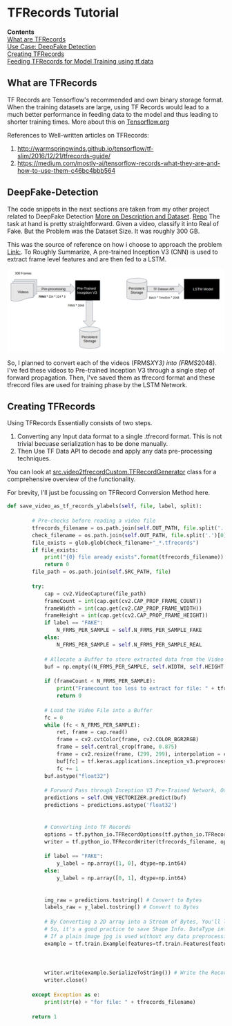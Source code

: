 <a id="top"></a>
# TFRecords Tutorial

**Contents**<br>
[What are TFRecords](#what-are-tfrecords)<br>
[Use Case: DeepFake Detection](#deepfake-detection) <br>
[Creating TFRecords](#where-to-put-it)<br>
[Feeding TFRecords for Model Training using tf.data](#writing-tests)<br>


## What are TFRecords

TF Records are Tensorflow's recommended and own binary storage format. When the training datasets are large, using TF Records would lead to a much better performance in feeding data to the model and thus leading to shorter training times. More about this on [Tensorflow.org](https://www.tensorflow.org/tutorials/load_data/tfrecord)

References to Well-written articles on TFRecords:
1. http://warmspringwinds.github.io/tensorflow/tf-slim/2016/12/21/tfrecords-guide/
2. https://medium.com/mostly-ai/tensorflow-records-what-they-are-and-how-to-use-them-c46bc4bbb564

## DeepFake-Detection

The code snippets in the next sections are taken from my other project related to DeepFake Detection [More on Description and Dataset](https://www.kaggle.com/c/deepfake-detection-challenge). [Repo](https://github.com/VivekReddy98/DeepFake-Detection) The task at hand is pretty straightforward. Given a video, classify it into Real of Fake. But the Problem was the Dataset Size. It was roughly 300 GB. 

This was the source of reference on how i choose to approach the problem [Link:](https://ieeexplore.ieee.org/document/8639163). To Roughly Summarize, A pre-trained Inception V3 (CNN) is used to extract frame level features and are then fed to a LSTM.

![Data Pipeline](DataPipeline.png)

So, I planned to convert each of the videos (FRMS*X*Y*3) into (FRMS*2048). I've fed these videos to Pre-trained Inception V3 through a single step of forward propagation. Then, I've saved them as tfrecord format and these tfrecord files are used for training phase by the LSTM Network.

## Creating TFRecords

Using TFRecords Essentially consists of two steps.
1) Converting any Input data format to a single .tfrecord format. This is not trivial becuase serialization has to be done manually.
2) Then Use TF Data API to decode and apply any data pre-processing techniques.

You can look at [src.video2tfrecordCustom.TFRecordGenerator](https://github.com/VivekReddy98/DeepFake-Detection/blob/70cc4edc5a234fd4823ef205d67cd7084bcad1a3/src/video2tfrecordCustom.py#L110) class for a comprehensive overview of the functionality.

For brevity, I'll just be focussing on TFRecord Conversion Method here.

```python
def save_video_as_tf_records_ylabels(self, file, label, split):

        # Pre-checks before reading a video file
        tfrecords_filename = os.path.join(self.OUT_PATH, file.split('.')[0] + "_" + label + "_" + split + '.tfrecords')
        check_filename = os.path.join(self.OUT_PATH, file.split('.')[0])
        file_exists = glob.glob(check_filename+"_*.tfrecords")
        if file_exists:
            print("{0} file aready exists".format(tfrecords_filename))
            return 0
        file_path = os.path.join(self.SRC_PATH, file)

        try:
            cap = cv2.VideoCapture(file_path) 
            frameCount = int(cap.get(cv2.CAP_PROP_FRAME_COUNT))
            frameWidth = int(cap.get(cv2.CAP_PROP_FRAME_WIDTH))
            frameHeight = int(cap.get(cv2.CAP_PROP_FRAME_HEIGHT))
            if label == "FAKE":
                N_FRMS_PER_SAMPLE = self.N_FRMS_PER_SAMPLE_FAKE
            else:
                N_FRMS_PER_SAMPLE = self.N_FRMS_PER_SAMPLE_REAL

            # Allocate a Buffer to store extracted data from the Video File
            buf = np.empty((N_FRMS_PER_SAMPLE, self.WIDTH, self.HEIGHT, 3), np.dtype('float32'))

            if (frameCount < N_FRMS_PER_SAMPLE):
                print("Framecount too less to extract for file: " + tfrecords_filename + " frameCount: " + frameCount)
                return 0
            
            # Load the Video File into a Buffer
            fc = 0
            while (fc < N_FRMS_PER_SAMPLE):
                ret, frame = cap.read()
                frame = cv2.cvtColor(frame, cv2.COLOR_BGR2RGB)
                frame = self.central_crop(frame, 0.875)
                frame = cv2.resize(frame, (299, 299), interpolation = cv2.INTER_AREA)
                buf[fc] = tf.keras.applications.inception_v3.preprocess_input(frame)
                fc += 1
            buf.astype("float32")

            # Forward Pass through Inception V3 Pre-Trained Network, Output Shape: NUM_FRMS * 2048
            predictions = self.CNN_VECTORIZER.predict(buf)
            predictions = predictions.astype('float32') 

            
            # Converting into TF Records  
            options = tf.python_io.TFRecordOptions(tf.python_io.TFRecordCompressionType.GZIP) # Gzip Compression
            writer = tf.python_io.TFRecordWriter(tfrecords_filename, options=options)

            if label == "FAKE":
                y_label = np.array([1, 0], dtype=np.int64)
            else:
                y_label = np.array([0, 1], dtype=np.int64)


            img_raw = predictions.tostring() # Convert to Bytes
            labels_raw = y_label.tostring() # Convert to Bytes

            # By Converting a 2D array into a Stream of Bytes, You'll loose the information of Shape and Datatype.
            # So, it's a good practice to save Shape Info. DataType info is fixed for "float32" at the other end. 
            # If a plain image jpg is used without any data preprocessing, you might want to to "int8", which could greatly reduce the memory footprint.
            example = tf.train.Example(features=tf.train.Features(feature={ 'vector_size': int64_feature(predictions.shape[1]),
                                                                            'batch_size': int64_feature(predictions.shape[0]),
                                                                            'image_raw': bytes_feature(img_raw),
                                                                            'labels_raw': bytes_feature(labels_raw)}))
            writer.write(example.SerializeToString()) # Write the Record
            writer.close()

        except Exception as e:
            print(str(e) + "for file: " + tfrecords_filename)

        return 1

```